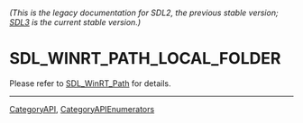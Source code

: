 ###### (This is the legacy documentation for SDL2, the previous stable version; [SDL3](https://wiki.libsdl.org/SDL3/) is the current stable version.)
# SDL_WINRT_PATH_LOCAL_FOLDER

Please refer to [SDL_WinRT_Path](SDL_WinRT_Path) for details.

----
[CategoryAPI](CategoryAPI), [CategoryAPIEnumerators](CategoryAPIEnumerators)

